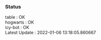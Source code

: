 ### Status


table : OK  
hogwarts : OK  
icy-bot : OK  
Latest Update : 2022-01-06 13:18:05.860667
